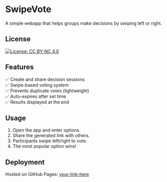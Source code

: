 # SwipeVote

A simple webapp that helps groups make decisions by swiping left or right.

## License
[![License: CC BY-NC 4.0](https://img.shields.io/badge/License-CC%20BY--NC%204.0-lightgrey.svg)](https://creativecommons.org/licenses/by-nc/4.0/)

## Features
✅ Create and share decision sessions  
✅ Swipe-based voting system  
✅ Prevents duplicate votes (lightweight)  
✅ Auto-expires after set time  
✅ Results displayed at the end  

## Usage
1. Open the app and enter options.
2. Share the generated link with others.
3. Participants swipe left/right to vote.
4. The most popular option wins!

## Deployment
Hosted on GitHub Pages: [your-link-here](your-link-here)